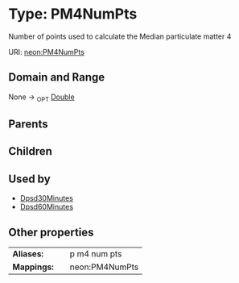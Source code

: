 
# Type: PM4NumPts


Number of points used to calculate the Median particulate matter 4

URI: [neon:PM4NumPts](https://data.neonscience.org/PM4NumPts)


## Domain and Range

None ->  <sub>OPT</sub> [Double](types/Double.md)

## Parents


## Children


## Used by

 * [Dpsd30Minutes](Dpsd30Minutes.md)
 * [Dpsd60Minutes](Dpsd60Minutes.md)

## Other properties

|  |  |  |
| --- | --- | --- |
| **Aliases:** | | p m4 num pts |
| **Mappings:** | | neon:PM4NumPts |

